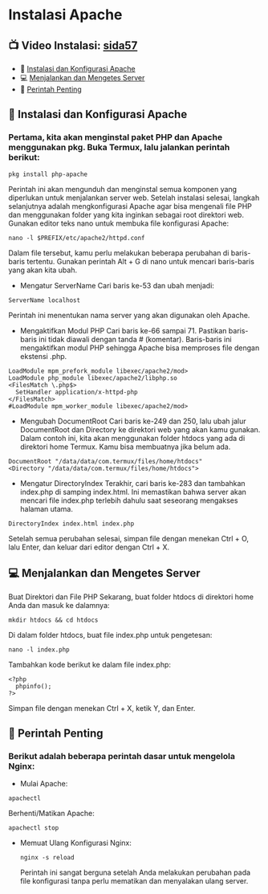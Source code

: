 # Instalasi Apache
## 📺 Video Instalasi: [sida57](https://www.youtube.com/@sida57)
- 🚀 [Instalasi dan Konfigurasi Apache](#instal)
- 💻 [Menjalankan dan Mengetes Server](#jalan)
- 🚦 [Perintah Penting](#perintah)
## 🚀 Instalasi dan Konfigurasi Apache<a name=instal></a>
### Pertama, kita akan menginstal paket PHP dan Apache menggunakan pkg. Buka Termux, lalu jalankan perintah berikut:
~~~
pkg install php-apache
~~~
Perintah ini akan mengunduh dan menginstal semua komponen yang diperlukan untuk menjalankan server web.
Setelah instalasi selesai, langkah selanjutnya adalah mengkonfigurasi Apache agar bisa mengenali file PHP dan menggunakan folder yang kita inginkan sebagai root direktori web.
Gunakan editor teks nano untuk membuka file konfigurasi Apache:
~~~
nano -l $PREFIX/etc/apache2/httpd.conf
~~~
Dalam file tersebut, kamu perlu melakukan beberapa perubahan di baris-baris tertentu. Gunakan perintah Alt + G di nano untuk mencari baris-baris yang akan kita ubah.
- Mengatur ServerName
Cari baris ke-53 dan ubah menjadi:
~~~
ServerName localhost
~~~
Perintah ini menentukan nama server yang akan digunakan oleh Apache.
- Mengaktifkan Modul PHP
Cari baris ke-66 sampai 71. Pastikan baris-baris ini tidak diawali dengan tanda # (komentar). Baris-baris ini mengaktifkan modul PHP sehingga Apache bisa memproses file dengan ekstensi .php.
~~~
LoadModule mpm_prefork_module libexec/apache2/mod>
LoadModule php_module libexec/apache2/libphp.so
<FilesMatch \.php$>
  SetHandler application/x-httpd-php
</FilesMatch>
#LoadModule mpm_worker_module libexec/apache2/mod>
~~~
- Mengubah DocumentRoot
Cari baris ke-249 dan 250, lalu ubah jalur DocumentRoot dan Directory ke direktori web yang akan kamu gunakan. Dalam contoh ini, kita akan menggunakan folder htdocs yang ada di direktori home Termux. Kamu bisa membuatnya jika belum ada.
~~~
DocumentRoot "/data/data/com.termux/files/home/htdocs"
<Directory "/data/data/com.termux/files/home/htdocs">
~~~
- Mengatur DirectoryIndex
Terakhir, cari baris ke-283 dan tambahkan index.php di samping index.html. Ini memastikan bahwa server akan mencari file index.php terlebih dahulu saat seseorang mengakses halaman utama.
~~~
DirectoryIndex index.html index.php
~~~
Setelah semua perubahan selesai, simpan file dengan menekan Ctrl + O, lalu Enter, dan keluar dari editor dengan Ctrl + X.
## 💻 Menjalankan dan Mengetes Server<a name=jalan></a>
Buat Direktori dan File PHP
Sekarang, buat folder htdocs di direktori home Anda dan masuk ke dalamnya:
~~~
mkdir htdocs && cd htdocs
~~~
Di dalam folder htdocs, buat file index.php untuk pengetesan:
~~~
nano -l index.php
~~~
Tambahkan kode berikut ke dalam file index.php:
~~~
<?php
  phpinfo();
?>
~~~
Simpan file dengan menekan Ctrl + X, ketik Y, dan Enter.
## 🚦 Perintah Penting<a name=perintah></a>
### Berikut adalah beberapa perintah dasar untuk mengelola Nginx:
- Mulai Apache:
~~~
apachectl
~~~
Berhenti/Matikan Apache:
~~~
apachectl stop
~~~
- Memuat Ulang Konfigurasi Nginx:
    ~~~
    nginx -s reload
    ~~~
    Perintah ini sangat berguna setelah Anda melakukan perubahan pada file konfigurasi tanpa perlu mematikan dan menyalakan ulang server.
